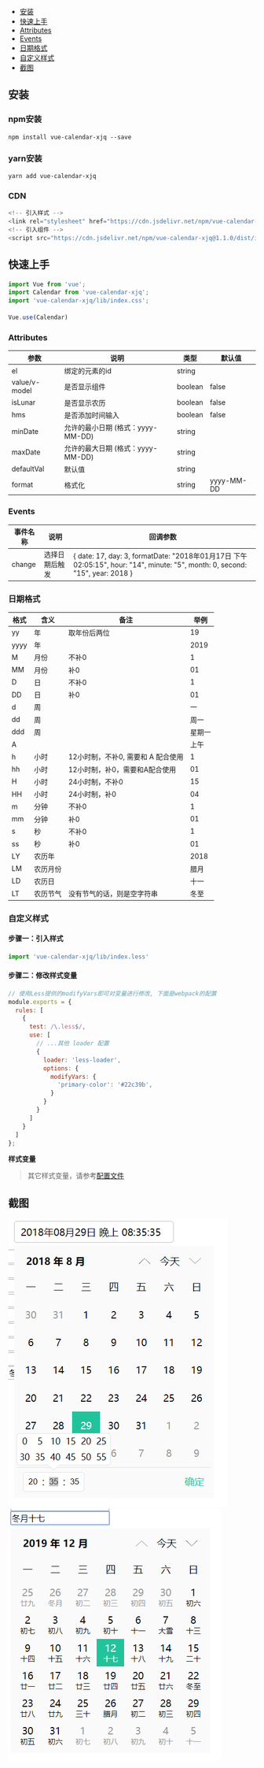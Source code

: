 
- [安装](#安装)
- [快速上手](#快速上手)
- [Attributes](#Attributes)
- [Events](#Events)
- [日期格式](#日期格式)
- [自定义样式](#自定义样式)
- [截图](#截图)

## 安装
### npm安装
```
npm install vue-calendar-xjq --save
```
### yarn安装
```
yarn add vue-calendar-xjq
```
### CDN
```javascript
<!-- 引入样式 -->
<link rel="stylesheet" href="https://cdn.jsdelivr.net/npm/vue-calendar-xjq@1.1.0/dist/index.css">
<!-- 引入组件 -->
<script src="https://cdn.jsdelivr.net/npm/vue-calendar-xjq@1.1.0/dist/index.js"></script>
```
## 快速上手
```javascript
import Vue from 'vue';
import Calendar from 'vue-calendar-xjq';
import 'vue-calendar-xjq/lib/index.css';

Vue.use(Calendar)
```
### Attributes
参数 | 说明 | 类型 | 默认值
-----|------|------|------
el | 绑定的元素的id | string | 
value/v-model | 是否显示组件 | boolean | false
isLunar | 是否显示农历 | boolean | false
hms | 是否添加时间输入 | boolean | false
minDate | 允许的最小日期 (格式：yyyy-MM-DD) | string |
maxDate | 允许的最大日期 (格式：yyyy-MM-DD) | string |
defaultVal | 默认值 | string | 
format | 格式化 | string | yyyy-MM-DD

### Events
事件名称 | 说明 | 回调参数
--------|------|--------
change | 选择日期后触发 | { date: 17, day: 3, formatDate: "2018年01月17日 下午 02:05:15", hour: "14", minute: "5", month: 0, second: "15", year: 2018 }

### 日期格式
格式 | 含义 | 备注 | 举例
-----|------|------|----
yy | 年 | 取年份后两位 | 19
yyyy | 年 | | 2019
M | 月份 | 不补0 | 1
MM | 月份 | 补0 | 01
D | 日 | 不补0 | 1
DD | 日 | 补0 | 01
d | 周 | | 一
dd | 周 | | 周一
ddd | 周 | | 星期一
A | | | 上午
h | 小时 | 12小时制，不补0, 需要和 A 配合使用 | 1
hh | 小时 | 12小时制，补0，需要和A配合使用 | 01
H | 小时 | 24小时制，不补0 | 15
HH | 小时 | 24小时制，补0 | 04
m | 分钟 | 不补0 | 1
mm | 分钟 | 补0 | 01
s | 秒 | 不补0 | 1
ss | 秒 | 补0 | 01
LY | 农历年 | | 2018
LM | 农历月份 | | 腊月
LD | 农历日 | | 十一
LT | 农历节气 | 没有节气的话，则是空字符串 | 冬至

### 自定义样式
#### 步骤一：引入样式
```javascript
import 'vue-calendar-xjq/lib/index.less'
```
#### 步骤二：修改样式变量
```javascript
// 使用Less提供的modifyVars即可对变量进行修改, 下面是webpack的配置
module.exports = {
  rules: [
    {
      test: /\.less$/,
      use: [
        // ...其他 loader 配置
        {
          loader: 'less-loader',
          options: {
            modifyVars: {
              'primary-color': '#22c39b',
            }
          }
        }
      ]
    }
  ]
};
```
__样式变量__
> 其它样式变量，请参考[配置文件](src/index.less)

## 截图
![截图1](screenshot/screenshot_1.png)
![截图2](screenshot/screenshot_2.jpg)
